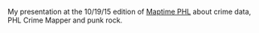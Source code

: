 My presentation at the 10/19/15 edition of [Maptime PHL](http://www.meetup.com/maptimePHL) about crime data, PHL Crime Mapper and punk rock.